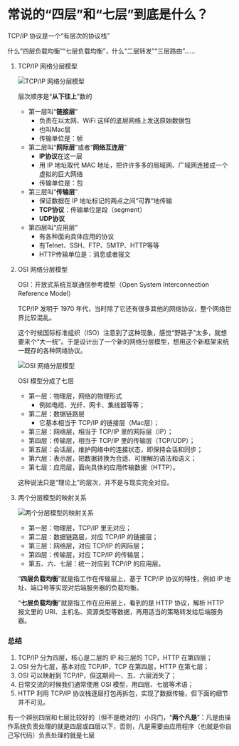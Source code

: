 # 常说的“四层”和“七层”到底是什么？



TCP/IP 协议是一个“有层次的协议栈”

什么“四层负载均衡”“七层负载均衡”，什么“二层转发”“三层路由”……



1. TCP/IP 网络分层模型

   ![TCP/IP 网络分层模型](https://static001.geekbang.org/resource/image/2b/03/2b8fee82b58cc8da88c74a33f2146703.png)

   层次顺序是“**从下往上**”数的

   - 第一层叫“**链接层**”
     - 负责在以太网、WiFi 这样的底层网络上发送原始数据包
     - 也叫Mac层
     - 传输单位是：帧
   - 第二层叫“**网际层**”或者“**网络互连层**”
     - **IP协议**在这一层
     - 用 IP 地址取代 MAC 地址，把许许多多的局域网、广域网连接成一个虚拟的巨大网络
     - 传输单位是：包
   - 第三层叫“**传输层**”
     - 保证数据在 IP 地址标记的两点之间“可靠”地传输
     - **TCP协议**：传输单位是段（segment）
     - **UDP协议**
   - 第四层叫“应用层”
     - 有各种面向具体应用的协议
     - 有Telnet、SSH、FTP、SMTP、HTTP等等
     - HTTP传输单位是：消息或者报文



2. OSI 网络分层模型

   OSI：开放式系统互联通信参考模型（Open System Interconnection Reference Model）

   TCP/IP 发明于 1970 年代，当时除了它还有很多其他的网络协议，整个网络世界比较混乱。

   这个时候国际标准组织（ISO）注意到了这种现象，感觉“野路子”太多，就想要来个“大一统”。于是设计出了一个新的网络分层模型，想用这个新框架来统一既存的各种网络协议。

   ![OSI 网络分层模型](https://static001.geekbang.org/resource/image/3a/dc/3abcf1462621ff86758a8d9571c07cdc.png)

   OSI 模型分成了七层

   - 第一层：物理层，网络的物理形式
     - 例如电缆、光纤、网卡、集线器等等；
   - 第二层：数据链路层
     - 它基本相当于 TCP/IP 的链接层（Mac层）；
   - 第三层：网络层，相当于 TCP/IP 里的网际层（IP）；
   - 第四层：传输层，相当于 TCP/IP 里的传输层（TCP/UDP）；
   - 第五层：会话层，维护网络中的连接状态，即保持会话和同步；
   - 第六层：表示层，把数据转换为合适、可理解的语法和语义；
   - 第七层：应用层，面向具体的应用传输数据（HTTP）。

   这种说法只是“理论上”的层次，并不是与现实完全对应。



3. 两个分层模型的映射关系

   ![两个分层模型的映射关系](https://static001.geekbang.org/resource/image/9d/94/9d9b3c9274465c94e223676b6d434194.png)

   - 第一层：物理层，TCP/IP 里无对应；
   - 第二层：数据链路层，对应 TCP/IP 的链接层；
   - 第三层：网络层，对应 TCP/IP 的网际层；
   - 第四层：传输层，对应 TCP/IP 的传输层；
   - 第五、六、七层：统一对应到 TCP/IP 的应用层。

   “**四层负载均衡**”就是指工作在传输层上，基于 TCP/IP 协议的特性，例如 IP 地址、端口号等实现对后端服务器的负载均衡。

   “**七层负载均衡**”就是指工作在应用层上，看到的是 HTTP 协议，解析 HTTP 报文里的 URI、主机名、资源类型等数据，再用适当的策略转发给后端服务器。



### 总结

1. TCP/IP 分为四层，核心是二层的 IP 和三层的 TCP，HTTP 在第四层；
2. OSI 分为七层，基本对应 TCP/IP，TCP 在第四层，HTTP 在第七层；
3. OSI 可以映射到 TCP/IP，但这期间一、五、六层消失了；
4. 日常交流的时候我们通常使用 OSI 模型，用四层、七层等术语；
5. HTTP 利用 TCP/IP 协议栈逐层打包再拆包，实现了数据传输，但下面的细节并不可见。



有一个辨别四层和七层比较好的（但不是绝对的）小窍门，“**两个凡是**”：凡是由操作系统负责处理的就是四层或四层以下，否则，凡是需要由应用程序（也就是你自己写代码）负责处理的就是七层

















































